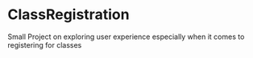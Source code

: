 # ClassRegistration
Small Project on exploring user experience especially when it comes to registering for classes
